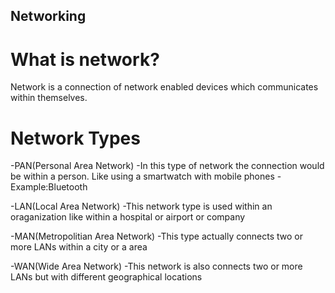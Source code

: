 ## Networking

# What is network?
Network is a connection of network enabled devices which communicates within themselves.

# Network Types

-PAN(Personal Area Network)
  -In this type of network the connection would be within a person. Like using a smartwatch with mobile phones 
  -Example:Bluetooth
  
-LAN(Local Area Network)
  -This network type is used within an oraganization like within a hospital or airport or company

-MAN(Metropolitian Area Network)
  -This type actually connects two or more LANs within a city or a area

-WAN(Wide Area Network)
  -This network is also connects two or more LANs but with different geographical locations
